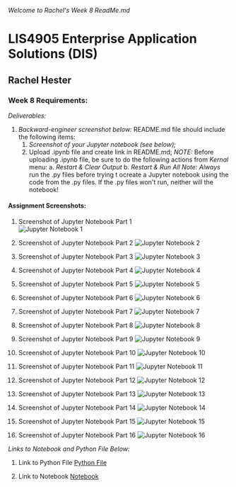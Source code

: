*Welcome to Rachel's Week 8 ReadMe.md*

>

# LIS4905 Enterprise Application Solutions (DIS)

## Rachel Hester

### Week 8 Requirements:

*Deliverables:*

1. *Backward-engineer screenshot below:* README.md file should include the following items:
    1. *Screenshot of your Jupyter notebook (see below);*
    2. Upload .ipynb file and create link in README.md;
        *NOTE:* Before uploading .ipynb file, be sure to do the following actions from *Kernal* menu:
            a. *Restart & Clear Output*
            b. *Restart & Run All*
    *Note: Always* run the .py files before trying t ocreate a Jupyter notebook using the code from the .py files. If the .py files won't run, neither will the notebook!


> 
> 
> 

#### Assignment Screenshots:

1. Screenshot of Jupyter Notebook Part 1                                   
![Jupyter Notebook 1](img/week8_1.png) 

2. Screenshot of Jupyter Notebook Part 2
![Jupyter Notebook 2](img/week8_2.png)

3. Screenshot of Jupyter Notebook Part 3
![Jupyter Notebook 3](img/week8_3.png)

4. Screenshot of Jupyter Notebook Part 4
![Jupyter Notebook 4](img/week8_4.png)

5. Screenshot of Jupyter Notebook Part 5
![Jupyter Notebook 5](img/week8_5.png)

6. Screenshot of Jupyter Notebook Part 6
![Jupyter Notebook 6](img/week8_6.png)

7. Screenshot of Jupyter Notebook Part 7
![Jupyter Notebook 7](img/week8_7.png)

8. Screenshot of Jupyter Notebook Part 8
![Jupyter Notebook 8](img/week8_8.png)

9. Screenshot of Jupyter Notebook Part 9
![Jupyter Notebook 9](img/week8_9.png)

10. Screenshot of Jupyter Notebook Part 10
![Jupyter Notebook 10](img/week8_10.png)

11. Screenshot of Jupyter Notebook Part 11
![Jupyter Notebook 11](img/week8_11.png)

12. Screenshot of Jupyter Notebook Part 12
![Jupyter Notebook 12](img/week8_12.png)

13. Screenshot of Jupyter Notebook Part 13
![Jupyter Notebook 13](img/week8_13.png)

14. Screenshot of Jupyter Notebook Part 14
![Jupyter Notebook 14](img/week8_14.png)

15. Screenshot of Jupyter Notebook Part 15
![Jupyter Notebook 15](img/week8_15.png)

16. Screenshot of Jupyter Notebook Part 16
![Jupyter Notebook 16](img/week8_16.png)


*Links to Notebook and Python File Below:*

1. Link to Python File
[Python File](docs/week8.py "Week 8 Python File")

2. Link to Notebook
[Notebook](docs/week8.ipynb "Week 8 Notebook")